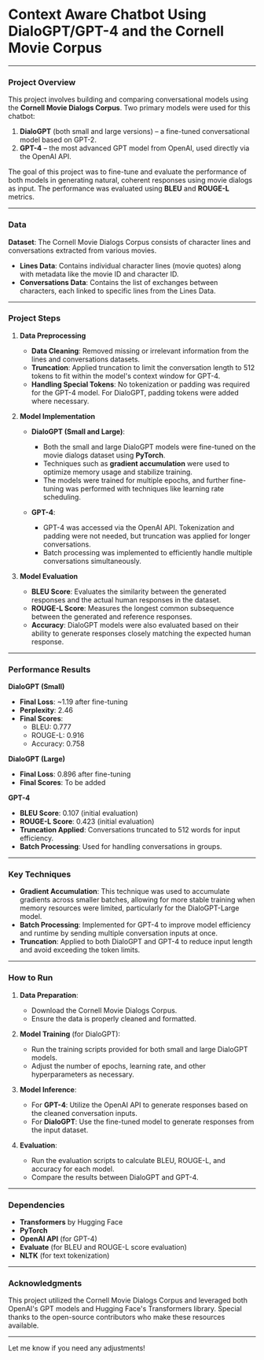 # Context Aware Chatbot Using DialoGPT/GPT-4 and the Cornell Movie Corpus

---

### **Project Overview**

This project involves building and comparing conversational models using the **Cornell Movie Dialogs Corpus**. Two primary models were used for this chatbot:

1. **DialoGPT** (both small and large versions) – a fine-tuned conversational model based on GPT-2.
2. **GPT-4** – the most advanced GPT model from OpenAI, used directly via the OpenAI API.

The goal of this project was to fine-tune and evaluate the performance of both models in generating natural, coherent responses using movie dialogs as input. The performance was evaluated using **BLEU** and **ROUGE-L** metrics.

---

### **Data**

**Dataset**: The Cornell Movie Dialogs Corpus consists of character lines and conversations extracted from various movies.

- **Lines Data**: Contains individual character lines (movie quotes) along with metadata like the movie ID and character ID.
- **Conversations Data**: Contains the list of exchanges between characters, each linked to specific lines from the Lines Data.

---

### **Project Steps**

1. **Data Preprocessing**
    - **Data Cleaning**: Removed missing or irrelevant information from the lines and conversations datasets.
    - **Truncation**: Applied truncation to limit the conversation length to 512 tokens to fit within the model's context window for GPT-4.
    - **Handling Special Tokens**: No tokenization or padding was required for the GPT-4 model. For DialoGPT, padding tokens were added where necessary.

2. **Model Implementation**
    - **DialoGPT (Small and Large)**:
      - Both the small and large DialoGPT models were fine-tuned on the movie dialogs dataset using **PyTorch**.
      - Techniques such as **gradient accumulation** were used to optimize memory usage and stabilize training.
      - The models were trained for multiple epochs, and further fine-tuning was performed with techniques like learning rate scheduling.
    
    - **GPT-4**:
      - GPT-4 was accessed via the OpenAI API. Tokenization and padding were not needed, but truncation was applied for longer conversations.
      - Batch processing was implemented to efficiently handle multiple conversations simultaneously.

3. **Model Evaluation**
    - **BLEU Score**: Evaluates the similarity between the generated responses and the actual human responses in the dataset.
    - **ROUGE-L Score**: Measures the longest common subsequence between the generated and reference responses.
    - **Accuracy**: DialoGPT models were also evaluated based on their ability to generate responses closely matching the expected human response.

---

### **Performance Results**

**DialoGPT (Small)**
- **Final Loss**: ~1.19 after fine-tuning
- **Perplexity**: 2.46
- **Final Scores**: 
  - BLEU: 0.777
  - ROUGE-L: 0.916
  - Accuracy: 0.758

**DialoGPT (Large)**
- **Final Loss**: 0.896 after fine-tuning
- **Final Scores**: To be added

**GPT-4**
- **BLEU Score**: 0.107 (initial evaluation)
- **ROUGE-L Score**: 0.423 (initial evaluation)
- **Truncation Applied**: Conversations truncated to 512 words for input efficiency.
- **Batch Processing**: Used for handling conversations in groups.

---

### **Key Techniques**

- **Gradient Accumulation**: This technique was used to accumulate gradients across smaller batches, allowing for more stable training when memory resources were limited, particularly for the DialoGPT-Large model.
- **Batch Processing**: Implemented for GPT-4 to improve model efficiency and runtime by sending multiple conversation inputs at once.
- **Truncation**: Applied to both DialoGPT and GPT-4 to reduce input length and avoid exceeding the token limits.

---

### **How to Run**

1. **Data Preparation**:
    - Download the Cornell Movie Dialogs Corpus.
    - Ensure the data is properly cleaned and formatted.
  
2. **Model Training** (for DialoGPT):
    - Run the training scripts provided for both small and large DialoGPT models.
    - Adjust the number of epochs, learning rate, and other hyperparameters as necessary.

3. **Model Inference**:
    - For **GPT-4**: Utilize the OpenAI API to generate responses based on the cleaned conversation inputs.
    - For **DialoGPT**: Use the fine-tuned model to generate responses from the input dataset.

4. **Evaluation**:
    - Run the evaluation scripts to calculate BLEU, ROUGE-L, and accuracy for each model.
    - Compare the results between DialoGPT and GPT-4.

---

### **Dependencies**

- **Transformers** by Hugging Face
- **PyTorch**
- **OpenAI API** (for GPT-4)
- **Evaluate** (for BLEU and ROUGE-L score evaluation)
- **NLTK** (for text tokenization)

---

### **Acknowledgments**

This project utilized the Cornell Movie Dialogs Corpus and leveraged both OpenAI's GPT models and Hugging Face's Transformers library. Special thanks to the open-source contributors who make these resources available.

---

Let me know if you need any adjustments!
